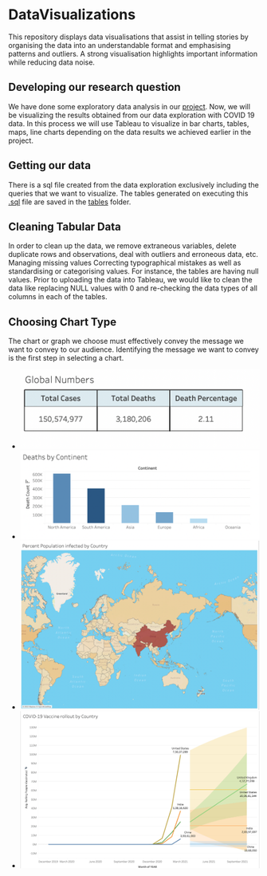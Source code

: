 # DataVisualizations
 This repository displays data visualisations that assist in telling stories by organising the data into an understandable format and emphasising patterns and outliers. A strong visualisation highlights important information while reducing data noise.
 
 ## Developing our research question 
 We have done some exploratory data analysis in our [project](https://github.com/praveenchoragudi/Data_Exploration_SQL). Now, we will be visualizing the results obtained from our data exploration with COVID 19 data. In this process we will use Tableau to visualize in bar charts, tables, maps, line charts depending on the data results we achieved earlier in the project.
 
 ## Getting our data
 There is a sql file created from the data exploration exclusively including the queries that we want to visualize. The tables generated on executing this [.sql](https://github.com/praveenchoragudi/DataVisualizations/blob/main/Tableau_SQL_Queries.sql) file are saved in the [tables](https://github.com/praveenchoragudi/DataVisualizations/tree/main/tables) folder.
 
 ## Cleaning Tabular Data
 In order to clean up the data, we remove extraneous variables, delete duplicate rows and observations, deal with outliers and erroneous data, etc. Managing missing values Correcting typographical mistakes as well as standardising or categorising values. For instance, the tables are having null values. Prior to uploading the data into Tableau, we would like to clean the data like replacing NULL values with 0 and re-checking the data types of all columns in each of the tables.
 
 ## Choosing Chart Type
 The chart or graph we choose must effectively convey the message we want to convey to our audience. Identifying the message we want to convey is the first step in selecting a chart.
 
 * ![Global Numbers](https://raw.githubusercontent.com/praveenchoragudi/DataVisualizations/main/visuals/Global_Numbers.png)
 * ![Deaths by Continent](https://raw.githubusercontent.com/praveenchoragudi/DataVisualizations/main/visuals/Deaths_by_Continent.png)
 * ![Population infected across the world](https://raw.githubusercontent.com/praveenchoragudi/DataVisualizations/main/visuals/infected_population.png)
 * ![Vaccine Rollout](https://raw.githubusercontent.com/praveenchoragudi/DataVisualizations/main/visuals/Vaccine_Rollout.png)
